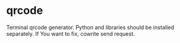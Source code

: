 # qrcode
Terminal qrcode generator. Python and libraries should be installed separately. If You want to fix, cowrite send request.
